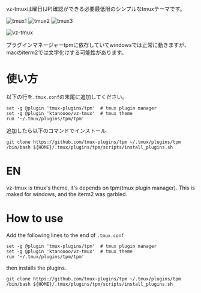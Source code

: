 vz-tmuxは曜日(JP)確認ができる必要最低限のシンプルなtmuxテーマです。

![tmux1](https://user-images.githubusercontent.com/50889946/142764807-d8750188-8ed9-4714-b096-c55342a73d79.png)
![tmux2](https://user-images.githubusercontent.com/50889946/142764802-bdcb13c1-9821-47bf-9762-ac0c5ecce8d6.png)
![tmux3](https://user-images.githubusercontent.com/50889946/142764805-9227923b-210c-45f8-a953-ce8eb9fb6332.png)

![vz-tmux](https://user-images.githubusercontent.com/50889946/142764664-7a1cf508-1122-4d27-85ed-e2d27caf7a99.gif)


プラグインマネージャーtpmに依存していてwindowsでは正常に動きますが、macのiterm2では文字化けする可能性があります。

# 使い方

以下の行を`.tmux.conf`の末尾に追加してください。

```
set -g @plugin 'tmux-plugins/tpm'  # tmux plugin manager
set -g @plugin 'ktanoooo/vz-tmux'  # tmux theme
run '~/.tmux/plugins/tpm/tpm'
```

追加したら以下のコマンドでインストール

```
git clone https://github.com/tmux-plugins/tpm ~/.tmux/plugins/tpm
/bin/bash ${HOME}/.tmux/plugins/tpm/scripts/install_plugins.sh
```

# EN

vz-tmux is tmux's theme, it's depends on tpm(tmux plugin manager).
This is maked for windows, and the iterm2 was garbled.

# How to use

Add the following lines to the end of `.tmux.conf`

```
set -g @plugin 'tmux-plugins/tpm'  # tmux plugin manager
set -g @plugin 'ktanoooo/vz-tmux'  # tmux theme
run '~/.tmux/plugins/tpm/tpm'
```

then installs the plugins.

```
git clone https://github.com/tmux-plugins/tpm ~/.tmux/plugins/tpm
/bin/bash ${HOME}/.tmux/plugins/tpm/scripts/install_plugins.sh
```
